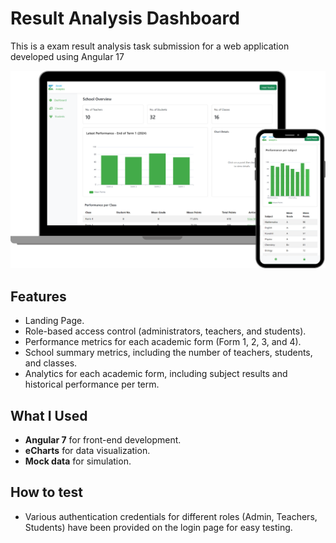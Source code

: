 # Result Analysis Dashboard

This is a exam result analysis task submission for a web application developed using Angular 17

![Result Analysis Dashboard Background](src/assets/images/hero_img.png)

## Features

- Landing Page.
- Role-based access control (administrators, teachers, and students).
- Performance metrics for each academic form (Form 1, 2, 3, and 4).
- School summary metrics, including the number of teachers, students, and classes.
- Analytics for each academic form, including subject results and historical performance per term.

## What I Used

- **Angular 7** for front-end development.
- **eCharts** for data visualization.
- **Mock data** for simulation.

## How to test

- Various authentication credentials for different roles (Admin, Teachers, Students) have been provided on the login page for easy testing.
